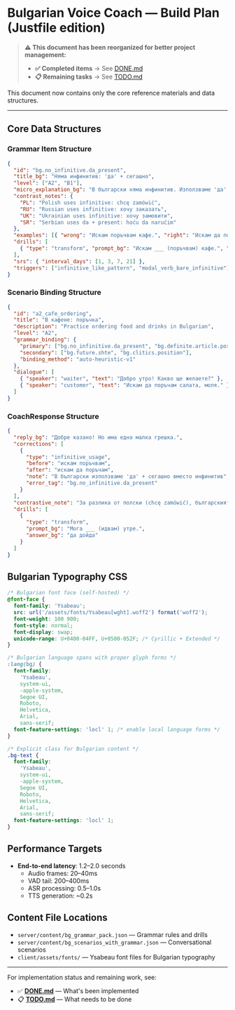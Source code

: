 # Bulgarian Voice Coach — Build Plan (Justfile edition)

> **⚠️ This document has been reorganized for better project management:**
>
> - **✅ Completed items** → See [DONE.md](./DONE.md)
> - **📋 Remaining tasks** → See [TODO.md](./TODO.md)

This document now contains only the core reference materials and data structures.

---

## Core Data Structures

### Grammar Item Structure

```json
{
  "id": "bg.no_infinitive.da_present",
  "title_bg": "Няма инфинитив: 'да' + сегашно",
  "level": ["A2", "B1"],
  "micro_explanation_bg": "В български няма инфинитив. Използваме 'да' + сегашно: 'Искам да поръчам'.",
  "contrast_notes": {
    "PL": "Polish uses infinitive: chcę zamówić",
    "RU": "Russian uses infinitive: хочу заказать",
    "UK": "Ukrainian uses infinitive: хочу замовити",
    "SR": "Serbian uses da + present: hoću da naručim"
  },
  "examples": [{ "wrong": "Искам поръчвам кафе.", "right": "Искам да поръчам кафе." }],
  "drills": [
    { "type": "transform", "prompt_bg": "Искам ___ (поръчвам) кафе.", "answer_bg": "да поръчам" }
  ],
  "srs": { "interval_days": [1, 3, 7, 21] },
  "triggers": ["infinitive_like_pattern", "modal_verb_bare_infinitive"]
}
```

### Scenario Binding Structure

```json
{
  "id": "a2_cafe_ordering",
  "title": "В кафене: поръчка",
  "description": "Practice ordering food and drinks in Bulgarian",
  "level": "A2",
  "grammar_binding": {
    "primary": ["bg.no_infinitive.da_present", "bg.definite.article.postposed"],
    "secondary": ["bg.future.shte", "bg.clitics.position"],
    "binding_method": "auto-heuristic-v1"
  },
  "dialogue": [
    { "speaker": "waiter", "text": "Добро утро! Какво ще желаете?" },
    { "speaker": "customer", "text": "Искам да поръчам салата, моля." }
  ]
}
```

### CoachResponse Structure

```json
{
  "reply_bg": "Добре казано! Но има една малка грешка.",
  "corrections": [
    {
      "type": "infinitive_usage",
      "before": "искам поръчвам",
      "after": "искам да поръчам",
      "note": "В български използваме 'да' + сегашно вместо инфинитив",
      "error_tag": "bg.no_infinitive.da_present"
    }
  ],
  "contrastive_note": "За разлика от полски (chcę zamówić), българският използва конструкция с 'да'",
  "drills": [
    {
      "type": "transform",
      "prompt_bg": "Мога ___ (идвам) утре.",
      "answer_bg": "да дойда"
    }
  ]
}
```

## Bulgarian Typography CSS

```css
/* Bulgarian font face (self-hosted) */
@font-face {
  font-family: 'Ysabeau';
  src: url('/assets/fonts/Ysabeau[wght].woff2') format('woff2');
  font-weight: 100 900;
  font-style: normal;
  font-display: swap;
  unicode-range: U+0400-04FF, U+0500-052F; /* Cyrillic + Extended */
}

/* Bulgarian language spans with proper glyph forms */
:lang(bg) {
  font-family:
    'Ysabeau',
    system-ui,
    -apple-system,
    Segoe UI,
    Roboto,
    Helvetica,
    Arial,
    sans-serif;
  font-feature-settings: 'locl' 1; /* enable local language forms */
}

/* Explicit class for Bulgarian content */
.bg-text {
  font-family:
    'Ysabeau',
    system-ui,
    -apple-system,
    Segoe UI,
    Roboto,
    Helvetica,
    Arial,
    sans-serif;
  font-feature-settings: 'locl' 1;
}
```

## Performance Targets

- **End-to-end latency**: 1.2–2.0 seconds
  - Audio frames: 20–40ms
  - VAD tail: 200–400ms
  - ASR processing: 0.5–1.0s
  - TTS generation: ~0.2s

## Content File Locations

- `server/content/bg_grammar_pack.json` — Grammar rules and drills
- `server/content/bg_scenarios_with_grammar.json` — Conversational scenarios
- `client/assets/fonts/` — Ysabeau font files for Bulgarian typography

---

For implementation status and remaining work, see:

- ✅ **[DONE.md](./DONE.md)** — What's been implemented
- 📋 **[TODO.md](./TODO.md)** — What needs to be done

